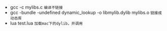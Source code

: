 * gcc -c mylibs.c `编译不链接`
* gcc -bundle -undefined dynamic_lookup -o libmylib.dylib mylibs.o `链接成动态库`
* lua test.lua `加载mac下的dylib，并调用`